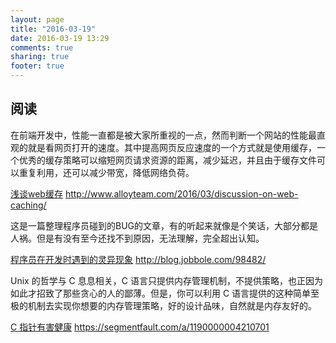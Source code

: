 ```yaml
---
layout: page
title: "2016-03-19"
date: 2016-03-19 13:29
comments: true
sharing: true
footer: true
---
```


## 阅读

在前端开发中，性能一直都是被大家所重视的一点，然而判断一个网站的性能最直观的就是看网页打开的速度。其中提高网页反应速度的一个方式就是使用缓存，一个优秀的缓存策略可以缩短网页请求资源的距离，减少延迟，并且由于缓存文件可以重复利用，还可以减少带宽，降低网络负荷。

[浅谈web缓存](http://www.alloyteam.com/2016/03/discussion-on-web-caching/) http://www.alloyteam.com/2016/03/discussion-on-web-caching/

这是一篇整理程序员碰到的BUG的文章，有的听起来就像是个笑话，大部分都是人祸。但是有没有至今还找不到原因，无法理解，完全超出认知。

[程序员在开发时遇到的灵异现象](http://blog.jobbole.com/98482/) http://blog.jobbole.com/98482/

Unix 的哲学与 C 息息相关，C 语言只提供内存管理机制，不提供策略，也正因为如此才招致了那些贪心的人的鄙薄。但是，你可以利用 C 语言提供的这种简单至极的机制去实现你想要的内存管理策略，好的设计品味，自然就是内存友好的。

[C 指针有害健康](https://segmentfault.com/a/1190000004210701) https://segmentfault.com/a/1190000004210701
